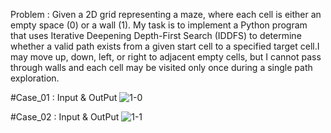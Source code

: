 Problem :
Given a 2D grid representing a maze, where each cell is either an empty space (0) or a wall (1). My task is to implement a Python program that uses Iterative Deepening Depth-First Search (IDDFS) to determine whether a valid path exists from a given start cell to a specified target cell.I may move up, down, left, or right to adjacent empty cells, but I cannot pass through walls and each cell may be visited only once during a single path exploration.

#Case_01 : Input & OutPut
![1-0](https://github.com/user-attachments/assets/2e7ff4bd-9918-4b8f-ae0c-f73db3853b14)

#Case_02 : Input & OutPut
![1-1](https://github.com/user-attachments/assets/cac19f53-30a7-4eff-81f6-4c2e34847268)

